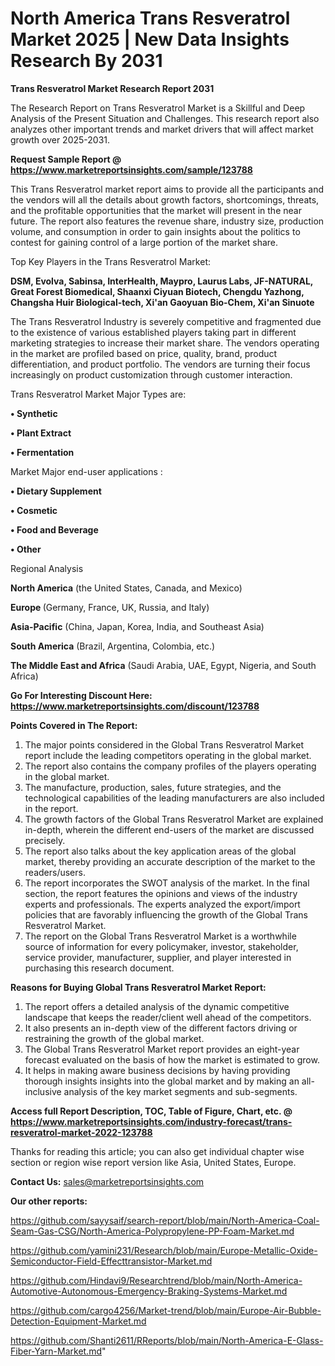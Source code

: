 # North America Trans Resveratrol Market 2025 | New Data Insights Research By 2031

<strong>Trans Resveratrol Market Research Report 2031</strong>

The Research Report on Trans Resveratrol Market is a Skillful and Deep Analysis of the Present Situation and Challenges. This research report also analyzes other important trends and market drivers that will affect market growth over 2025-2031.

<strong>Request Sample Report @ <a href=https://www.marketreportsinsights.com/sample/123788>https://www.marketreportsinsights.com/sample/123788</a></strong>

This Trans Resveratrol market report aims to provide all the participants and the vendors will all the details about growth factors, shortcomings, threats, and the profitable opportunities that the market will present in the near future. The report also features the revenue share, industry size, production volume, and consumption in order to gain insights about the politics to contest for gaining control of a large portion of the market share.

Top Key Players in the Trans Resveratrol Market:

<strong>DSM, Evolva, Sabinsa, InterHealth, Maypro, Laurus Labs, JF-NATURAL, Great Forest Biomedical, Shaanxi Ciyuan Biotech, Chengdu Yazhong, Changsha Huir Biological-tech, Xi'an Gaoyuan Bio-Chem, Xi'an Sinuote</strong>

The Trans Resveratrol Industry is severely competitive and fragmented due to the existence of various established players taking part in different marketing strategies to increase their market share. The vendors operating in the market are profiled based on price, quality, brand, product differentiation, and product portfolio. The vendors are turning their focus increasingly on product customization through customer interaction.

Trans Resveratrol Market Major Types are:

<strong>• Synthetic

• Plant Extract

• Fermentation</strong>

Market Major end-user applications :

<strong>• Dietary Supplement

• Cosmetic

• Food and Beverage

• Other</strong>

Regional Analysis

</u><strong><b>North America</b></strong> (the United States, Canada, and Mexico)

<strong><b>Europe </b></strong>(Germany, France, UK, Russia, and Italy)

<strong><b>Asia-Pacific</b></strong> (China, Japan, Korea, India, and Southeast Asia)

<strong><b>South America</b></strong> (Brazil, Argentina, Colombia, etc.)

<strong><b>The Middle East and Africa</b></strong> (Saudi Arabia, UAE, Egypt, Nigeria, and South Africa)

<strong>Go For Interesting Discount Here: <a href=https://www.marketreportsinsights.com/discount/123788>https://www.marketreportsinsights.com/discount/123788</a></strong>

<strong>Points Covered in The Report:</strong>
<ol>
  <li>The major points considered in the Global Trans Resveratrol Market report include the leading competitors operating in the global market.</li>
  <li>The report also contains the company profiles of the players operating in the global market.</li>
  <li>The manufacture, production, sales, future strategies, and the technological capabilities of the leading manufacturers are also included in the report.</li>
  <li>The growth factors of the Global Trans Resveratrol Market are explained in-depth, wherein the different end-users of the market are discussed precisely.</li>
  <li>The report also talks about the key application areas of the global market, thereby providing an accurate description of the market to the readers/users.</li>
  <li>The report incorporates the SWOT analysis of the market. In the final section, the report features the opinions and views of the industry experts and professionals. The experts analyzed the export/import policies that are favorably influencing the growth of the Global Trans Resveratrol Market.</li>
  <li>The report on the Global Trans Resveratrol Market is a worthwhile source of information for every policymaker, investor, stakeholder, service provider, manufacturer, supplier, and player interested in purchasing this research document.</li>
</ol>
<strong>Reasons for Buying Global Trans Resveratrol Market Report:</strong>

<ol>
  <li>The report offers a detailed analysis of the dynamic competitive landscape that keeps the reader/client well ahead of the competitors.</li>
  <li>It also presents an in-depth view of the different factors driving or restraining the growth of the global market.</li>
  <li>The Global Trans Resveratrol Market report provides an eight-year forecast evaluated on the basis of how the market is estimated to grow.</li>
  <li>It helps in making aware business decisions by having providing thorough insights insights into the global market and by making an all-inclusive analysis of the key market segments and sub-segments.</li>
</ol>
<strong>Access full Report Description, TOC, Table of Figure, Chart, etc. @ <a href=https://www.marketreportsinsights.com/industry-forecast/trans-resveratrol-market-2022-123788>https://www.marketreportsinsights.com/industry-forecast/trans-resveratrol-market-2022-123788</a></strong>


Thanks for reading this article; you can also get individual chapter wise section or region wise report version like Asia, United States, Europe.

<strong>Contact Us:</strong>
sales@marketreportsinsights.com

<strong>Our other reports:</strong>

<a href=https://github.com/sayysaif/search-report/blob/main/North-America-Coal-Seam-Gas-CSG/North-America-Polypropylene-PP-Foam-Market.md>https://github.com/sayysaif/search-report/blob/main/North-America-Coal-Seam-Gas-CSG/North-America-Polypropylene-PP-Foam-Market.md</a>

<a href=https://github.com/yamini231/Research/blob/main/Europe-Metallic-Oxide-Semiconductor-Field-Effecttransistor-Market.md>https://github.com/yamini231/Research/blob/main/Europe-Metallic-Oxide-Semiconductor-Field-Effecttransistor-Market.md</a>

<a href=https://github.com/Hindavi9/Researchtrend/blob/main/North-America-Automotive-Autonomous-Emergency-Braking-Systems-Market.md>https://github.com/Hindavi9/Researchtrend/blob/main/North-America-Automotive-Autonomous-Emergency-Braking-Systems-Market.md</a>

<a href=https://github.com/cargo4256/Market-trend/blob/main/Europe-Air-Bubble-Detection-Equipment-Market.md>https://github.com/cargo4256/Market-trend/blob/main/Europe-Air-Bubble-Detection-Equipment-Market.md</a>

<a href=https://github.com/Shanti2611/RReports/blob/main/North-America-E-Glass-Fiber-Yarn-Market.md>https://github.com/Shanti2611/RReports/blob/main/North-America-E-Glass-Fiber-Yarn-Market.md</a>"
